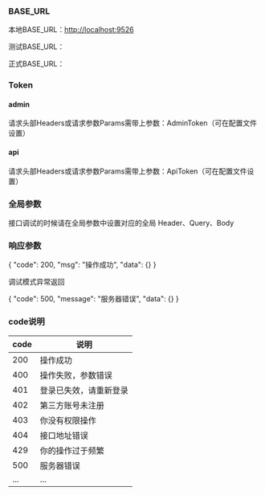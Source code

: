 ### BASE_URL

本地BASE_URL：[http://localhost:9526](http://localhost:9526)

测试BASE_URL：

正式BASE_URL：

### Token

#### admin

请求头部Headers或请求参数Params需带上参数：AdminToken（可在配置文件设置）

#### api

请求头部Headers或请求参数Params需带上参数：ApiToken（可在配置文件设置）

### 全局参数

接口调试的时候请在全局参数中设置对应的全局 Header、Query、Body   

### 响应参数

{
  "code": 200,
  "msg": "操作成功",
  "data": {}
}

调试模式异常返回

{
  "code": 500,
  "message": "服务器错误",
  "data": {}
}

### code说明
|code|说明|
|-|-|
|200| 操作成功|
|400| 操作失败，参数错误|
|401| 登录已失效，请重新登录|
|402| 第三方账号未注册|
|403| 你没有权限操作|
|404| 接口地址错误|
|429| 你的操作过于频繁|
|500| 服务器错误|
|...| ...
